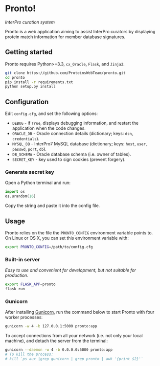 # Pronto!

*InterPro curation system*

Pronto is a web application aiming to assist InterPro curators by displaying protein match information for member database signatures. 
 
## Getting started

Pronto requires Python>=3.3, `cx_Oracle`, `Flask`, and `Jinja2`.

```bash
git clone https://github.com/ProteinsWebTeam/pronto.git
cd pronto
pip install -r requirements.txt
python setup.py install
```

## Configuration

Edit `config.cfg`, and set the following options:

* `DEBUG` - if `True`, displays debugging information, and restart the application when the code changes.
* `ORACLE_DB` - Oracle connection details (dictionary; keys: `dsn`, `credentials`).
* `MYSQL_DB` - InterPro7 MySQL database (dictionary; keys: `host`, `user`, `passwd`, `port`, `db`).
* `DB_SCHEMA` - Oracle database schema (i.e. owner of tables).
* `SECRET_KEY` - key used to sign cookies (prevent forgery).

### Generate secret key

Open a Python terminal and run:

```python
import os
os.urandom(16)
```

Copy the string and paste it into the config file.

## Usage

Pronto relies on the file the `PRONTO_CONFIG` environment variable points to. On Linux or OS X, you can set this environment variable with:
  
```bash
export PRONTO_CONFIG=/path/to/config.cfg
```

### Built-in server

*Easy to use and convenient for development, but not suitable for production.*

```bash
export FLASK_APP=pronto
flask run
```

### Gunicorn

After installing [Gunicorn](http://gunicorn.org/), run the command below to start Pronto with four worker processes:

```bash
gunicorn -w 4 -b 127.0.0.1:5000 pronto:app
```

To accept connections from all your network (i.e. not only your local machine), and detach the server from the terminal:  

```bash
gunicorn --daemon -w 4 -b 0.0.0.0:5000 pronto:app
# To kill the process:
# kill `ps aux |grep gunicorn | grep pronto | awk '{print $2}'`
```

